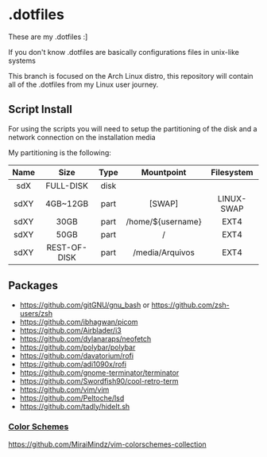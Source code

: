 # .dotfiles

These are my .dotfiles :]

If you don't know .dotfiles are basically configurations files in unix-like systems

This branch is focused on the Arch Linux distro, this repository will contain all of the .dotfiles from my Linux user journey.

## Script Install

For using the scripts you will need to setup the partitioning of the disk and a network connection on the installation media

My partitioning is the following:

| Name | Size         | Type | Mountpoint        | Filesystem |
|:----:|:------------:|:----:|:-----------------:|:----------:|
| sdX  | FULL-DISK    | disk |                   |            |
| sdXY | 4GB~12GB     | part | [SWAP]            | LINUX-SWAP |
| sdXY | 30GB         | part | /home/${username} | EXT4       |
| sdXY | 50GB         | part | /                 | EXT4       |
| sdXY | REST-OF-DISK | part | /media/Arquivos   | EXT4       |

## Packages

- <https://github.com/gitGNU/gnu_bash> or <https://github.com/zsh-users/zsh>
- <https://github.com/ibhagwan/picom>
- <https://github.com/Airblader/i3>
- <https://github.com/dylanaraps/neofetch>
- <https://github.com/polybar/polybar>
- <https://github.com/davatorium/rofi>
- <https://github.com/adi1090x/rofi>
- <https://github.com/gnome-terminator/terminator>
- <https://github.com/Swordfish90/cool-retro-term>
- <https://github.com/vim/vim>
- <https://github.com/Peltoche/lsd>
- <https://github.com/tadly/hideIt.sh>

### [Color Schemes](https://github.com/MiraiMindz/vim-colorschemes-collection)

<https://github.com/MiraiMindz/vim-colorschemes-collection>

